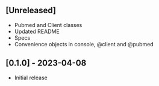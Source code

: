 ## [Unreleased]

- Pubmed and Client classes
- Updated README
- Specs
- Convenience objects in console, @client and @pubmed

## [0.1.0] - 2023-04-08

- Initial release
